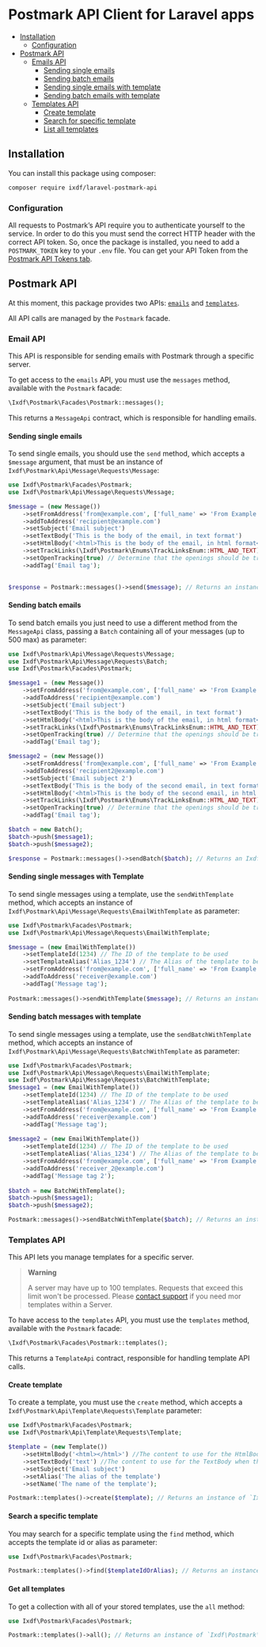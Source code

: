 # Postmark API Client for Laravel apps

- [Installation](#installation)
  - [Configuration](#configuration)
- [Postmark API](#postmark-api)
  - [Emails API](#email-api)
    - [Sending single emails](#sending-single-emails)
    - [Sending batch emails](#sending-batch-emails)
    - [Sending single emails with template](#sending-single-messages-with-template)
    - [Sending batch emails with template](#sending-batch-messages-with-template)
  - [Templates API](#templates-api)
    - [Create template](#create-template)
    - [Search for specific template](#search-a-specific-template)
    - [List all templates](#get-all-templates)

## Installation
You can install this package using composer:

```bash
composer require ixdf/laravel-postmark-api
```

### Configuration
All requests to Postmark’s API require you to authenticate yourself to the service. In order to do this you must send the correct HTTP header with the correct API token. So, once the package is installed, you need to add a `POSTMARK_TOKEN` key to your `.env` file. You can get your API Token from the [Postmark API Tokens tab](https://account.postmarkapp.com/api_tokens).


## Postmark API
At this moment, this package provides two APIs: [`emails`](https://postmarkapp.com/developer/api/email-api) and [`templates`](https://postmarkapp.com/developer/api/templates-api).

All API calls are managed by the `Postmark` facade.


### Email API
This API is responsible for sending emails with Postmark through a specific server.

To get access to the `emails` API, you must use the `messages` method, available with the `Postmark` facade:

```php
\Ixdf\Postmark\Facades\Postmark::messages();
```
This returns a `MessageApi` contract, which is responsible for handling emails.

#### Sending single emails
To send single emails, you should use the `send` method, which accepts a `$message` argument, that must be an instance of `Ixdf\Postmark\Api\Message\Requests\Message`:


```php
use Ixdf\Postmark\Facades\Postmark;
use Ixdf\Postmark\Api\Message\Requests\Message;

$message = (new Message())
    ->setFromAddress('from@example.com', ['full_name' => 'From Example'])
    ->addToAddress('recipient@example.com')
    ->setSubject('Email subject')
    ->setTextBody('This is the body of the email, in text format')
    ->setHtmlBody('<html>This is the body of the email, in html format</html>')
    ->setTrackLinks(\Ixdf\Postmark\Enums\TrackLinksEnum::HTML_AND_TEXT) // Determine which type of links should be tracked
    ->setOpenTracking(true) // Determine that the openings should be tracked
    ->addTag('Email tag');
 

$response = Postmark::messages()->send($message); // Returns an instance of `\Ixdf\Postmark\Models\Message\SendResponse`
```

#### Sending batch emails
To send batch emails you just need to use a different method from the `MessageApi` class, passing a `Batch` containing all of your messages (up to 500 max) as parameter:

```php
use Ixdf\Postmark\Api\Message\Requests\Message;
use Ixdf\Postmark\Api\Message\Requests\Batch;
use Ixdf\Postmark\Facades\Postmark;

$message1 = (new Message())
    ->setFromAddress('from@example.com', ['full_name' => 'From Example'])
    ->addToAddress('recipient@example.com')
    ->setSubject('Email subject')
    ->setTextBody('This is the body of the email, in text format')
    ->setHtmlBody('<html>This is the body of the email, in html format</html>')
    ->setTrackLinks(\Ixdf\Postmark\Enums\TrackLinksEnum::HTML_AND_TEXT) // Determine which type of links should be tracked
    ->setOpenTracking(true) // Determine that the openings should be tracked
    ->addTag('Email tag');

$message2 = (new Message())
    ->setFromAddress('from@example.com', ['full_name' => 'From Example'])
    ->addToAddress('recipient2@example.com')
    ->setSubject('Email subject 2')
    ->setTextBody('This is the body of the second email, in text format')
    ->setHtmlBody('<html>This is the body of the second email, in html format</html>')
    ->setTrackLinks(\Ixdf\Postmark\Enums\TrackLinksEnum::HTML_AND_TEXT) // Determine which type of links should be tracked
    ->setOpenTracking(true) // Determine that the openings should be tracked
    ->addTag('Email tag');

$batch = new Batch();
$batch->push($message1);
$batch->push($message2);

$response = Postmark::messages()->sendBatch($batch); // Returns an Ixdf\Postmark\Models\Message\SendBatchResponse instance
```

#### Sending single messages with Template
To send single messages using a template, use the `sendWithTemplate` method, which accepts an instance of `Ixdf\Postmark\Api\Message\Requests\EmailWithTemplate` as parameter:

```php
use Ixdf\Postmark\Facades\Postmark;
use Ixdf\Postmark\Api\Message\Requests\EmailWithTemplate;

$message = (new EmailWithTemplate())
    ->setTemplateId(1234) // The ID of the template to be used 
    ->setTemplateAlias('Alias_1234') // The Alias of the template to be used (not necessary when using `setTemplateId`
    ->setFromAddress('from@example.com', ['full_name' => 'From Example'])
    ->addToAddress('receiver@example.com')
    ->addTag('Message tag');
    
Postmark::messages()->sendWithTemplate($message); // Returns an instance of `Ixdf\Postmark\Models\Message\SendWithTemplateResponse`
```

#### Sending batch messages with template
To send single messages using a template, use the `sendBatchWithTemplate` method, which accepts an instance of `Ixdf\Postmark\Api\Message\Requests\BatchWithTemplate` as parameter:

```php
use Ixdf\Postmark\Facades\Postmark;
use Ixdf\Postmark\Api\Message\Requests\EmailWithTemplate;
use Ixdf\Postmark\Api\Message\Requests\BatchWithTemplate;
$message1 = (new EmailWithTemplate())
    ->setTemplateId(1234) // The ID of the template to be used 
    ->setTemplateAlias('Alias_1234') // The Alias of the template to be used (not necessary when using `setTemplateId`
    ->setFromAddress('from@example.com', ['full_name' => 'From Example'])
    ->addToAddress('receiver@example.com')
    ->addTag('Message tag');
    
$message2 = (new EmailWithTemplate())
    ->setTemplateId(1234) // The ID of the template to be used 
    ->setTemplateAlias('Alias_1234') // The Alias of the template to be used (not necessary when using `setTemplateId`
    ->setFromAddress('from@example.com', ['full_name' => 'From Example'])
    ->addToAddress('receiver_2@example.com')
    ->addTag('Message tag 2');
    
$batch = new BatchWithTemplate();
$batch->push($message1);
$batch->push($message2);

Postmark::messages()->sendBatchWithTemplate($batch); // Returns an instance of `Ixdf\Postmark\Models\Message\SendBatchWithTemplateResponse`
```

### Templates API
This API lets you manage templates for a specific server.

> **Warning**
> 
> A server may have up to 100 templates. Requests that exceed this limit won't be processed. Please [contact support](https://postmarkapp.com/contact) if you need mor templates within a Server.

To have access to the `templates` API, you must use the `templates` method, available with the `Postmark` facade:

```php
\Ixdf\Postmark\Facades\Postmark::templates();
```

This returns a `TemplateApi` contract, responsible for handling template API calls.

#### Create template
To create a template, you must use the `create` method, which accepts a `Ixdf\Postmark\Api\Template\Requests\Template` parameter:

```php
use Ixdf\Postmark\Facades\Postmark;
use Ixdf\Postmark\Api\Template\Requests\Template;

$template = (new Template())
    ->setHtmlBody('<html></html>') //The content to use for the HtmlBody when this template is used to send email.
    ->setTextBody('text') //The content to use for the TextBody when this template is used to send email.
    ->setSubject('Email subject')
    ->setAlias('The alias of the template')
    ->setName('The name of the template');

Postmark::templates()->create($template); // Returns an instance of `Ixdf\Postmark\Models\Template\CreateResponse`
```

#### Search a specific template
You may search for a specific template using the `find` method, which accepts the template id or alias as parameter:

```php
use Ixdf\Postmark\Facades\Postmark;

Postmark::templates()->find($templateIdOrAlias); // Returns an instance of `Ixdf\Postmark\Models\Template\ShowResponse`
```

#### Get all templates
To get a collection with all of your stored templates, use the `all` method:

```php
use Ixdf\Postmark\Facades\Postmark;

Postmark::templates()->all(); // Returns an instance of `Ixdf\Postmark\Models\Template\IndexResponse`
```

